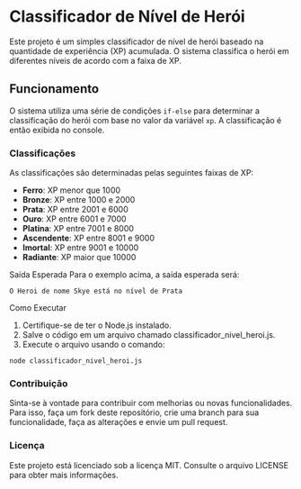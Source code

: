 # Classificador de Nível de Herói

Este projeto é um simples classificador de nível de herói baseado na quantidade de experiência (XP) acumulada. O sistema classifica o herói em diferentes níveis de acordo com a faixa de XP.

## Funcionamento

O sistema utiliza uma série de condições `if-else` para determinar a classificação do herói com base no valor da variável `xp`. A classificação é então exibida no console.

### Classificações

As classificações são determinadas pelas seguintes faixas de XP:

- **Ferro**: XP menor que 1000
- **Bronze**: XP entre 1000 e 2000
- **Prata**: XP entre 2001 e 6000
- **Ouro**: XP entre 6001 e 7000
- **Platina**: XP entre 7001 e 8000
- **Ascendente**: XP entre 8001 e 9000
- **Imortal**: XP entre 9001 e 10000
- **Radiante**: XP maior que 10000

Saída Esperada
Para o exemplo acima, a saída esperada será:

`O Heroi de nome Skye está no nível de Prata`

Como Executar

1. Certifique-se de ter o Node.js instalado.
2. Salve o código em um arquivo chamado classificador_nivel_heroi.js.
3. Execute o arquivo usando o comando:

`node classificador_nivel_heroi.js`


### Contribuição
Sinta-se à vontade para contribuir com melhorias ou novas funcionalidades. Para isso, faça um fork deste repositório, crie uma branch para sua funcionalidade, faça as alterações e envie um pull request.

### Licença
Este projeto está licenciado sob a licença MIT. Consulte o arquivo LICENSE para obter mais informações.